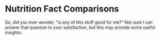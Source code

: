 # Nutrition Fact Comparisons

So, did you ever wonder, "is any of this stuff good for me?"  Not sure I can answer that question to your satisfaction, but this may provide some useful insights.
